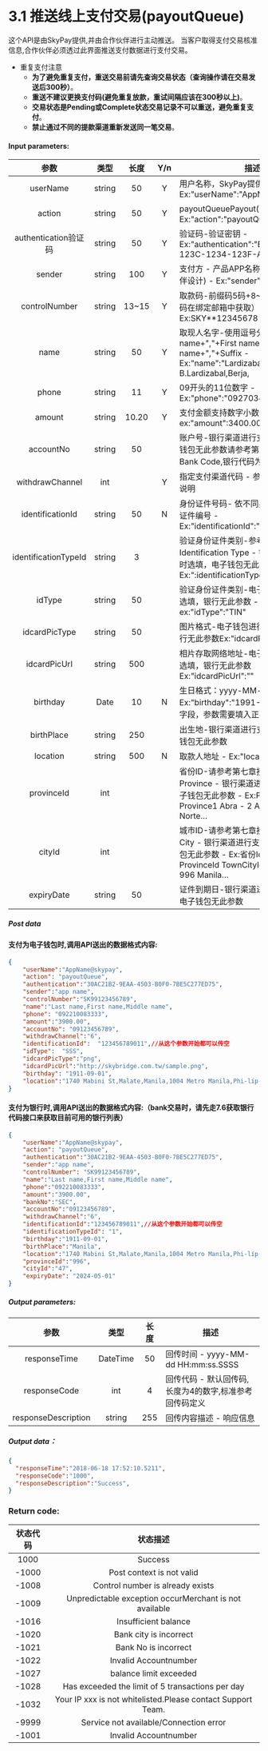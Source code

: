 # 3.1    推送线上支付交易(payoutQueue)
这个API是由SkyPay提供,并由合作伙伴进行主动推送。
当客户取得支付交易核准信息,合作伙伴必须透过此界面推送支付数据进行支付交易。
- 重复支付注意
    - **为了避免重复支付，重送交易前请先查询交易状态（查询操作请在交易发送后300秒）**。
    - **重送不建议更换支付码(避免重复放款，重试间隔应该在300秒以上)**。
    - **交易状态是Pending或Complete状态交易记录不可以重送，避免重复支付**。
    - **禁止通过不同的提款渠道重新发送同一笔交易**。

#### Input parameters:
|       参数                | 类型         |   长度       |  Y/n|     描述    |
|:-------------------------:|:-----------:|     :------:     |   :-----:       |-----------|   
|userName |string|50|Y|用户名称，SkyPay提供 - Ex:"userName":"AppName@skypay"|
|action     |   string  | 50   |  Y  |payoutQueuePayout(固定参数值) - Ex:"action":"payoutQueue"|
|authentication验证码|string |50| Y|验证码-验证密钥 - Ex:"authentication":"E1234567-123C-1234-123F-A12345670"|
|sender  |string|100|  Y  |支付方 - 产品APP名称(必填：由合作伙伴设计) - Ex:"sender":"APP NAME"|
|controlNumber   | string | 13~15 |  Y |取款码-前缀码5码+8~10个数字（前缀码在绑定邮箱中获取） - Ex:SKY**12345678|
|name |string |50|  Y  |取现人名字-使用逗号分割。  - Last name+","+First name+","+Middle name+","+Suffix - Ex:"name":"Lardizabal,Mary Annalou B.Lardizabal,Berja,|
|phone|string|11 |  Y |09开头的11位数字  - Ex:"phone":"09270348095"|
|amount|string|10.20  |    Y   |支付金额支持数字小数位两位 -  ex:"amount":3400.00|
|accountNo  |string |50|  |账户号-银行渠道进行支付时必填，电子钱包无此参数请参考第七章接口7.6 Get Bank Code,银行代码为3位的字符|
|withdrawChannel|int||  Y| 指定支付渠道代码 - 参考第九章管道详细说明|
|identificationId  |string|        50  |  N       |身份证件号码- 依不同身份验证方式,持有证件编号 - Ex:"identificationId":"442301922000"|
|identificationTypeId  |string |3|     |验证身份证件类别-参考7.3 Get Identification Type - 银行渠道进行支付时选填，电子钱包无此参数 - Ex:":identificationTypeId":"2"|
|idType  |string|50|   |验证身份证件类别-电子钱包进行支付时选填，银行无此参数 - ex:"idType":"TIN"|
|idcardPicType  |string|50|        |图片格式-电子钱包进行支付时选填，银行无此参数Ex:"idcardPicType":"jpg"|
|idcardPicUrl  |string |500|   |相片存取网络地址-电子钱包进行支付时选填，银行无此参数Ex:"idcardPicUrl":""|
|birthday  |Date|10|  N     |生日格式：yyyy-MM-dd - Ex:"birthday":"1991-10-02" -  写入此字段，参数需要填入正确格式|
|birthPlace  |string|250|    |出生地-银行渠道进行支付时选填，电子钱包无此参数|
|location  |string |500|N |取款人地址 - Ex:"location":manila"|
|provinceId |int| |     |省份ID-请参考第七章接口7.5 Get Province - 银行渠道进行支付时选填，电子钱包无此参数 - Ex:ProvinceId	Province1	Abra  - 2	Agusan del Norte…|
|cityId  |int||      |城巿ID-请参考第七章接口7.4 Get Town City - 银行渠道进行支付时选填，电子钱包无此参数 -  Ex:省份Id城巿Id城巿名称 - ProvinceId TownCityId	TownCity47	996	Manila…|
|expiryDate  |string |50| |证件到期日-银行渠道进行支付时选填，电子钱包无此参数|



##### Post data
#### 支付为电子钱包时,调用API送出的数据格式内容:
```json
{
    "userName":"AppName@skypay",
    "action": "payoutQueue",
    "authentication":"30AC21B2-9EAA-4503-B0F0-7BE5C277ED75",
    "sender":"app name",
    "controlNumber":"SK99123456789",
    "name":"Last name,First name,Middle name",
    "phone": "092210083333",
    "amount":"3900.00",
    "accountNo": "09123456789",
    "withdrawChannel":"6",
    "identificationId":  "123456789011",//从这个参数开始都可以传空
    "idType":  "SSS",
    "idcardPicType":"png",
    "idcardPicUrl":"http://skybridge.com.tw/sample.png",
    "birthday": "1911-09-01",
    "location":"1740 Mabini St,Malate,Manila,1004 Metro Manila,Phi-líp-pin"
}
```


#### 支付为银行时,调用API送出的数据格式内容:（bank交易时，请先走7.6获取银行代码接口来获取目前可用的银行列表）
```json
{
    "userName":"AppName@skypay",
    "action": "payoutQueue",
    "authentication":"30AC21B2-9EAA-4503-B0F0-7BE5C277ED75",
    "sender":"app name",
    "controlNumber": "SK99123456789",
    "name":"Last name,First name,Middle name",
    "phone":"092210083333",
    "amount":"3900.00",
    "bankNo":"SEC",
    "accountNo":"09123456789",
    "withdrawChannel":"6",
    "identificationId":"123456789011",//从这个参数开始都可以传空
    "identificationTypeId": "1",
    "birthday":"1911-09-01",
    "birthPlace":"Manila",
    "location":"1740 Mabini St,Malate,Manila,1004 Metro Manila,Phi-líp-pin",
    "provinceId":"996",
    "cityId":"47",
    "expiryDate": "2024-05-01"
}
```

##### Output parameters:
| 参数                        |    类型     | 长度    |描述|
| :-------------------------: | :-----------: |:-----:|--------------------------------|   
|responseTime  |DateTime|50|回传时间 - yyyy-MM-dd HH:mm:ss.SSSS|
|responseCode  |int|4|回传代码 - 默认回传码,长度为4的数字,标准参考回传码定义|
|responseDescription |string|255|回传内容描述 - 响应信息|

##### Output data：
```json
{
  "responseTime":"2018-06-18 17:52:10.5211",
  "responseCode":"1000",
  "responseDescription":"Success",
}
```

### Return code:

| 状态代码                        |   状态描述    | 
| :-------------------------: | :-----------: |
|1000|Success|
|-1000|Post context is not valid|
|-1008|Control number is already exists|
|-1009|Unpredictable exception occurMerchant is not available|
|-1016|Insufficient balance|
|-1020|Bank city is incorrect|
|-1021|Bank No is incorrect|
|-1022|Invalid Accountnumber|
|-1027|balance limit exceeded|
|-1028|Has exceeded the limit of 5 transactions per day|
|-1032|Your IP xxx is not whitelisted.Please contact Support Team.|
|-9999|Service not available/Connection error|
|-1001|Invalid Accountnumber|

